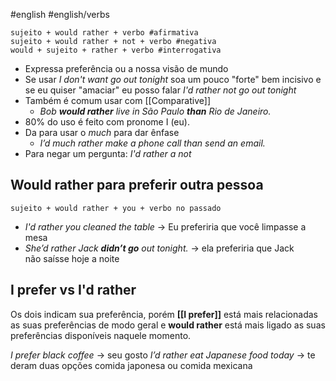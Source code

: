#english #english/verbs 

```shell
sujeito + would rather + verbo #afirmativa
sujeito + would rather + not + verbo #negativa 
would + sujeito + rather + verbo #interrogativa
```

- Expressa preferência ou a nossa visão de mundo
- Se usar *I don't want go out tonight* soa um pouco "forte" bem incisivo e se eu quiser "amaciar" eu posso falar *I'd rather not go out tonight*
- Também é comum usar com [[Comparative]]
	- *Bob **would rather** live in São Paulo **than** Rio de Janeiro.*
- 80% do uso é feito com pronome I (eu).
- Da para usar o *much* para dar ênfase
	- *I’d much rather make a phone call than send an email.*
- Para negar um pergunta: *I'd rather a not*

## Would rather para preferir outra pessoa

```shell
sujeito + would rather + you + verbo no passado
```

- *I'd rather you cleaned the table* -> Eu preferiria que você limpasse a mesa
- *She’d rather Jack **didn’t go** out tonight.* -> ela preferiria que Jack não saísse hoje a noite
## I prefer vs I'd rather

Os dois indicam sua preferência, porém **[[I prefer]]** está mais relacionadas as suas preferências de modo geral e **would rather** está mais ligado as suas preferências disponíveis naquele momento.

*I prefer black coffee* -> seu gosto
*I’d rather eat Japanese food today* -> te deram duas opções comida japonesa ou comida mexicana